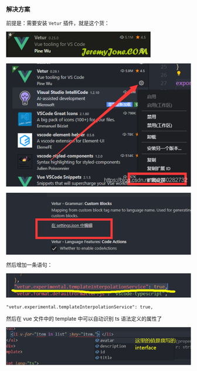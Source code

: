 ### 解决方案

前提是：需要安装 `Vetur` 插件，就是这个货：

![《VSCode 中 Vue 的 Template 高亮提示》](media\image-1595991337916.png)

![在这里插入图片描述](media\20201110215931523.png)

![在这里插入图片描述](media\20201110220003269.png)

然后增加一条语句：

![在这里插入图片描述](media\20201110220122992.png)

```
"vetur.experimental.templateInterpolationService": true,
```

然后在 vue 文件中的 template 中可以自动识别 ts 语法定义的属性了

![在这里插入图片描述](media\20201110220311805.png)